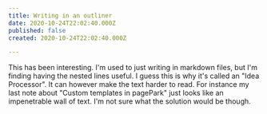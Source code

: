 ```yaml
---
title: Writing in an outliner
date: 2020-10-24T22:02:40.000Z
published: false
created: 2020-10-24T22:02:40.000Z

---
```


This has been interesting. I'm used to just writing in markdown files, but I'm finding having the nested lines useful. I guess this is why it's called an "Idea Processor". It can however make the text harder to read. For instance my last note about "Custom templates in pagePark" just looks like an impenetrable wall of text. I'm not sure what the solution would be though.

